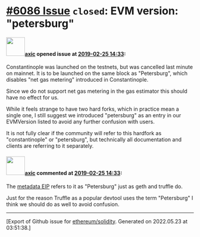# [\#6086 Issue](https://github.com/ethereum/solidity/issues/6086) `closed`: EVM version: "petersburg"

#### <img src="https://avatars.githubusercontent.com/u/20340?v=4" width="50">[axic](https://github.com/axic) opened issue at [2019-02-25 14:33](https://github.com/ethereum/solidity/issues/6086):

Constantinople was launched on the testnets, but was cancelled last minute on mainnet. It is to be launched on the same block as "Petersburg", which disables "net gas metering" introduced in Constantinople.

Since we do not support net gas metering in the gas estimator this should have no effect for us.

While it feels strange to have two hard forks, which in practice mean a single one, I still suggest we introduced "petersburg" as an entry in our EVMVersion listed to avoid any further confusion with users.

It is not fully clear if the community will refer to this hardfork as "constantinople" or "petersburg", but technically all documentation and clients are referring to it separately.

#### <img src="https://avatars.githubusercontent.com/u/20340?v=4" width="50">[axic](https://github.com/axic) commented at [2019-02-25 14:33](https://github.com/ethereum/solidity/issues/6086#issuecomment-468325389):

The [metadata EIP](https://eips.ethereum.org/EIPS/eip-1716) refers to it as "Petersburg" just as geth and truffle do.

Just for the reason Truffle as a popular devtool uses the term "Petersburg" I think we should do as well to avoid confusion.


-------------------------------------------------------------------------------



[Export of Github issue for [ethereum/solidity](https://github.com/ethereum/solidity). Generated on 2022.05.23 at 03:51:38.]

